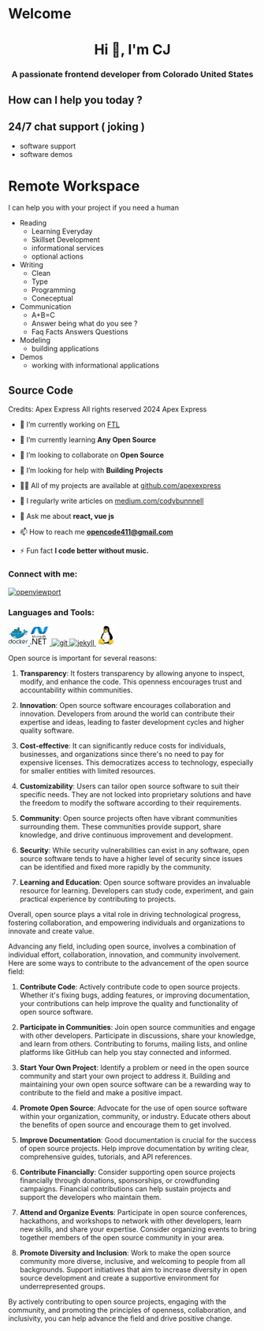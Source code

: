# Welcome

<h1 align="center">Hi 👋, I'm CJ</h1>
<h3 align="center">A passionate frontend developer from Colorado United States</h3>

## How can I help you today ?
## 24/7 chat support ( joking )

+ software support
+ software demos
  
# Remote Workspace
I can help you with your project if you need a human
  * Reading
    + Learning Everyday
    + Skillset Development
    + informational services
    + optional actions
  * Writing
     + Clean
     + Type
     + Programming
     + Coneceptual
  * Communication
     + A+B=C
     + Answer being what do you see ?
     + Faq Facts Answers Questions
  * Modeling
     + building applications
  * Demos
     + working with informational applications
## Source Code
Credits: Apex Express
<reserved> All rights reserved 2024 Apex Express

- 🔭 I’m currently working on [FTL](github.com/Apexexpress/FTL)

- 🌱 I’m currently learning **Any Open Source**

- 👯 I’m looking to collaborate on **Open Source**

- 🤝 I’m looking for help with **Building Projects**

- 👨‍💻 All of my projects are available at [github.com/apexexpress](github.com/apexexpress)

- 📝 I regularly write articles on [medium.com/codybunnnell](medium.com/codybunnnell)

- 💬 Ask me about **react, vue js**

- 📫 How to reach me **opencode411@gmail.com**

- ⚡ Fun fact **I code better without music.**

<h3 align="left">Connect with me:</h3>
<p align="left">
<a href="https://twitter.com/openviewport" target="blank"><img align="center" src="https://raw.githubusercontent.com/rahuldkjain/github-profile-readme-generator/master/src/images/icons/Social/twitter.svg" alt="openviewport" height="30" width="40" /></a>
</p>

<h3 align="left">Languages and Tools:</h3>
<p align="left"> <a href="https://www.docker.com/" target="_blank" rel="noreferrer"> <img src="https://raw.githubusercontent.com/devicons/devicon/master/icons/docker/docker-original-wordmark.svg" alt="docker" width="40" height="40"/> </a> <a href="https://dotnet.microsoft.com/" target="_blank" rel="noreferrer"> <img src="https://raw.githubusercontent.com/devicons/devicon/master/icons/dot-net/dot-net-original-wordmark.svg" alt="dotnet" width="40" height="40"/> </a> <a href="https://git-scm.com/" target="_blank" rel="noreferrer"> <img src="https://www.vectorlogo.zone/logos/git-scm/git-scm-icon.svg" alt="git" width="40" height="40"/> </a> <a href="https://jekyllrb.com/" target="_blank" rel="noreferrer"> <img src="https://www.vectorlogo.zone/logos/jekyllrb/jekyllrb-icon.svg" alt="jekyll" width="40" height="40"/> </a> <a href="https://www.linux.org/" target="_blank" rel="noreferrer"> <img src="https://raw.githubusercontent.com/devicons/devicon/master/icons/linux/linux-original.svg" alt="linux" width="40" height="40"/> </a> </p>


Open source is important for several reasons:

1. **Transparency**: It fosters transparency by allowing anyone to inspect, modify, and enhance the code. This openness encourages trust and accountability within communities.

2. **Innovation**: Open source software encourages collaboration and innovation. Developers from around the world can contribute their expertise and ideas, leading to faster development cycles and higher quality software.

3. **Cost-effective**: It can significantly reduce costs for individuals, businesses, and organizations since there's no need to pay for expensive licenses. This democratizes access to technology, especially for smaller entities with limited resources.

4. **Customizability**: Users can tailor open source software to suit their specific needs. They are not locked into proprietary solutions and have the freedom to modify the software according to their requirements.

5. **Community**: Open source projects often have vibrant communities surrounding them. These communities provide support, share knowledge, and drive continuous improvement and development.

6. **Security**: While security vulnerabilities can exist in any software, open source software tends to have a higher level of security since issues can be identified and fixed more rapidly by the community.

7. **Learning and Education**: Open source software provides an invaluable resource for learning. Developers can study code, experiment, and gain practical experience by contributing to projects.

Overall, open source plays a vital role in driving technological progress, fostering collaboration, and empowering individuals and organizations to innovate and create value.

Advancing any field, including open source, involves a combination of individual effort, collaboration, innovation, and community involvement. Here are some ways to contribute to the advancement of the open source field:

1. **Contribute Code**: Actively contribute code to open source projects. Whether it's fixing bugs, adding features, or improving documentation, your contributions can help improve the quality and functionality of open source software.

2. **Participate in Communities**: Join open source communities and engage with other developers. Participate in discussions, share your knowledge, and learn from others. Contributing to forums, mailing lists, and online platforms like GitHub can help you stay connected and informed.

3. **Start Your Own Project**: Identify a problem or need in the open source community and start your own project to address it. Building and maintaining your own open source software can be a rewarding way to contribute to the field and make a positive impact.

4. **Promote Open Source**: Advocate for the use of open source software within your organization, community, or industry. Educate others about the benefits of open source and encourage them to get involved.

5. **Improve Documentation**: Good documentation is crucial for the success of open source projects. Help improve documentation by writing clear, comprehensive guides, tutorials, and API references.

6. **Contribute Financially**: Consider supporting open source projects financially through donations, sponsorships, or crowdfunding campaigns. Financial contributions can help sustain projects and support the developers who maintain them.

7. **Attend and Organize Events**: Participate in open source conferences, hackathons, and workshops to network with other developers, learn new skills, and share your expertise. Consider organizing events to bring together members of the open source community in your area.

8. **Promote Diversity and Inclusion**: Work to make the open source community more diverse, inclusive, and welcoming to people from all backgrounds. Support initiatives that aim to increase diversity in open source development and create a supportive environment for underrepresented groups.

By actively contributing to open source projects, engaging with the community, and promoting the principles of openness, collaboration, and inclusivity, you can help advance the field and drive positive change.
